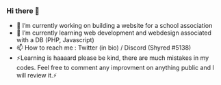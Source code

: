 ### Hi there 👋

<!--
**Shyrred/Shyrred** is a ✨ _special_ ✨ repository because its `README.md` (this file) appears on your GitHub profile.

Here are some ideas to get you started:-->

- 🔭 I’m currently working on building a website for a school association
- 🌱 I’m currently learning web development and webdesign associated with a DB (PHP, Javascript)
- 📫 How to reach me : Twitter (in bio) / Discord (Shyred #5138)
- ⚡Learning is haaaard please be kind, there are much mistakes in my codes. Feel free to comment any improvment on anything public and I will review it.⚡
